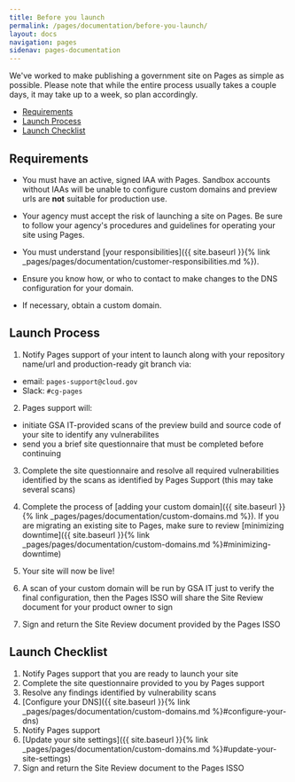 ```yaml
---
title: Before you launch
permalink: /pages/documentation/before-you-launch/
layout: docs
navigation: pages
sidenav: pages-documentation
---
```


We've worked to make publishing a government site on Pages as simple as possible. Please note that while the entire process usually takes a couple days, it may take up to a week, so plan accordingly.

- [Requirements](#requirements)
- [Launch Process](#launch-process)
- [Launch Checklist](#launch-checklist)

## Requirements
- You must have an active, signed IAA with Pages. Sandbox accounts without IAAs will be unable to configure custom domains and preview urls are **not** suitable for production use.

- Your agency must accept the risk of launching a site on Pages. Be sure to follow your agency's procedures and guidelines for operating your site using Pages.

- You must understand [your responsibilities]({{ site.baseurl }}{% link _pages/pages/documentation/customer-responsibilities.md %}).

- Ensure you know how, or who to contact to make changes to the DNS configuration for your domain.

- If necessary, obtain a custom domain.

## Launch Process
1. Notify Pages support of your intent to launch along with your repository name/url and production-ready git branch via:
- email: `pages-support@cloud.gov`
- Slack: `#cg-pages`

2. Pages support will:
- initiate GSA IT-provided scans of the preview build and source code of your site to identify any vulnerabilites
- send you a brief site questionnaire that must be completed before continuing

3. Complete the site questionnaire and resolve all required vulnerabilities identified by the scans as identified by Pages Support (this may take several scans)

4. Complete the process of [adding your custom domain]({{ site.baseurl }}{% link _pages/pages/documentation/custom-domains.md %}). If you are migrating an existing site to Pages, make sure to review [minimizing downtime]({{ site.baseurl }}{% link _pages/pages/documentation/custom-domains.md %}#minimizing-downtime)

5. Your site will now be live!

6. A scan of your custom domain will be run by GSA IT just to verify the final configuration, then the Pages ISSO will share the Site Review document for your product owner to sign

6. Sign and return the Site Review document provided by the Pages ISSO


## Launch Checklist

1. Notify Pages support that you are ready to launch your site
2. Complete the site questionnaire provided to you by Pages support
3. Resolve any findings identified by vulnerability scans
4. [Configure your DNS]({{ site.baseurl }}{% link _pages/pages/documentation/custom-domains.md %}#configure-your-dns)
5. Notify Pages support
6. [Update your site settings]({{ site.baseurl }}{% link _pages/pages/documentation/custom-domains.md %}#update-your-site-settings)
7. Sign and return the Site Review document to the Pages ISSO